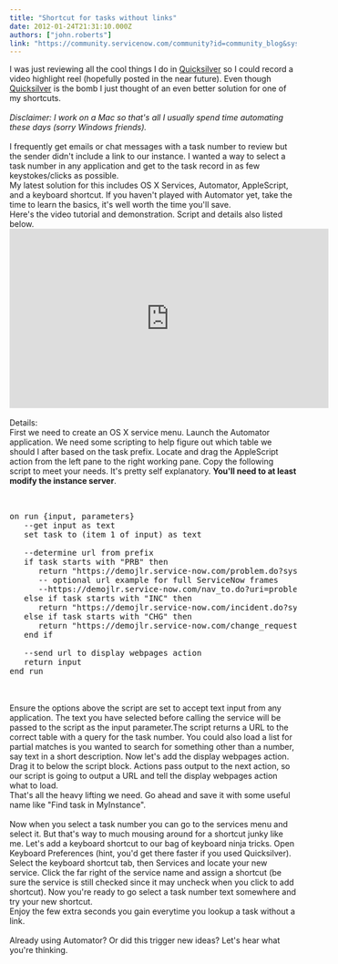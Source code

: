```yaml
---
title: "Shortcut for tasks without links"
date: 2012-01-24T21:31:10.000Z
authors: ["john.roberts"]
link: "https://community.servicenow.com/community?id=community_blog&sys_id=9dfca2a5dbd0dbc01dcaf3231f9619ee"
---
```

<p>I was just reviewing all the cool things I do in <a title="w.blacktree.com" href="http://www.blacktree.com">Quicksilver</a> so I could record a video highlight reel (hopefully posted in the near future). Even though <a title="w.blacktree.com" href="http://www.blacktree.com">Quicksilver</a> is the bomb I just thought of an even better solution for one of my shortcuts.<br /><!--break--><br /><i>Disclaimer: I work on a Mac so that's all I usually spend time automating these days (sorry Windows friends).</i><br /><br />I frequently get emails or chat messages with a task number to review but the sender didn't include a link to our instance. I wanted a way to select a task number in any application and get to the task record in as few keystokes/clicks as possible.<br />My latest solution for this includes OS X Services, Automator, AppleScript, and a keyboard shortcut. If you haven't played with Automator yet, take the time to learn the basics, it's well worth the time you'll save.<br />Here's the video tutorial and demonstration. Script and details also listed below.<br /><embed width="560" height="315" src="http://www.youtube.com/embed/wUjDdOXbMqw" frameborder="0" allowfullscreen=""></embed><br /> <br />Details:<br />First we need to create an OS X service menu. Launch the Automator application. We need some scripting to help figure out which table we should I after based on the task prefix. Locate and drag the AppleScript action from the left pane to the right working pane. Copy the following script to meet your needs. It's pretty self explanatory. <b>You'll need to at least modify the instance server</b>.<br /><pre __default_attr="plain" __jive_macro_name="code" class="jive_text_macro jive_macro_code"><br /><br />on run {input, parameters}<br />   --get input as text<br />   set task to (item 1 of input) as text<br /><br />   --determine url from prefix<br />   if task starts with "PRB" then<br />      return "https://demojlr.service-now.com/problem.do?sysparm_query=number=" &amp;amp; task<br />      -- optional url example for full ServiceNow frames<br />      --https://demojlr.service-now.com/nav_to.do?uri=problem.do&amp;sysparm_query=number=PRB0000010<br />   else if task starts with "INC" then<br />      return "https://demojlr.service-now.com/incident.do?sysparm_query=number=" &amp;amp; task<br />   else if task starts with "CHG" then<br />      return "https://demojlr.service-now.com/change_request.do?sysparm_query=number=" &amp;amp; task<br />   end if<br /><br />   --send url to display webpages action<br />   return input<br />end run<br /></pre><br /> <br />Ensure the options above the script are set to accept text input from any application. The text you have selected before calling the service will be passed to the script as the input parameter.The script returns a URL to the correct table with a query for the task number. You could also load a list for partial matches is you wanted to search for something other than a number, say text in a short description. Now let's add the display webpages action. Drag it to below the script block. Actions pass output to the next action, so our script is going to output a URL and tell the display webpages action what to load.<br />That's all the heavy lifting we need. Go ahead and save it with some useful name like "Find task in MyInstance".<br /><br />Now when you select a task number you can go to the services menu and select it. But that's way to much mousing around for a shortcut junky like me. Let's add a keyboard shortcut to our bag of keyboard ninja tricks. Open Keyboard Preferences (hint, you'd get there faster if you used Quicksilver). Select the keyboard shortcut tab, then Services and locate your new service. Click the far right of the service name and assign a shortcut (be sure the service is still checked since it may uncheck when you click to add shortcut). Now you're ready to go select a task number text somewhere and try your new shortcut.<br />Enjoy the few extra seconds you gain everytime you lookup a task without a link.<br /><br />Already using Automator? Or did this trigger new ideas? Let's hear what you're thinking.</p>